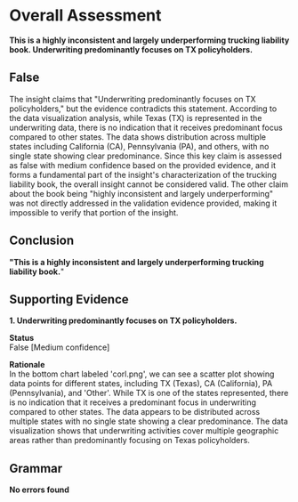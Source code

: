 # Overall Assessment



**This is a highly inconsistent and largely underperforming trucking liability book. Underwriting predominantly focuses on TX policyholders.**

## False

The insight claims that "Underwriting predominantly focuses on TX policyholders," but the evidence contradicts this statement. According to the data visualization analysis, while Texas (TX) is represented in the underwriting data, there is no indication that it receives predominant focus compared to other states. The data shows distribution across multiple states including California (CA), Pennsylvania (PA), and others, with no single state showing clear predominance. Since this key claim is assessed as false with medium confidence based on the provided evidence, and it forms a fundamental part of the insight's characterization of the trucking liability book, the overall insight cannot be considered valid. The other claim about the book being "highly inconsistent and largely underperforming" was not directly addressed in the validation evidence provided, making it impossible to verify that portion of the insight.



## Conclusion

**"This is a highly inconsistent and largely underperforming trucking liability book.**"



## Supporting Evidence

**1. Underwriting predominantly focuses on TX policyholders.**

**Status** <br>False [Medium confidence]

**Rationale** <br>In the bottom chart labeled 'corl.png', we can see a scatter plot showing data points for different states, including TX (Texas), CA (California), PA (Pennsylvania), and 'Other'. While TX is one of the states represented, there is no indication that it receives a predominant focus in underwriting compared to other states. The data appears to be distributed across multiple states with no single state showing a clear predominance. The data visualization shows that underwriting activities cover multiple geographic areas rather than predominantly focusing on Texas policyholders.



## Grammar

**No errors found**
